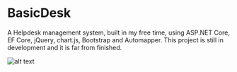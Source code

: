 # BasicDesk
A Helpdesk management system, built in my free time, using ASP.NET Core, EF Core, jQuery, chart.js, Bootstrap and Automapper. 
This project is still in development and it is far from finished.

![alt text](https://encrypted-tbn0.gstatic.com/images?q=tbn:ANd9GcQNYKJLL-5QGRn86Tin8NcnqOliC67Zq1G1upV8ClSynXT7JGsjvw)
